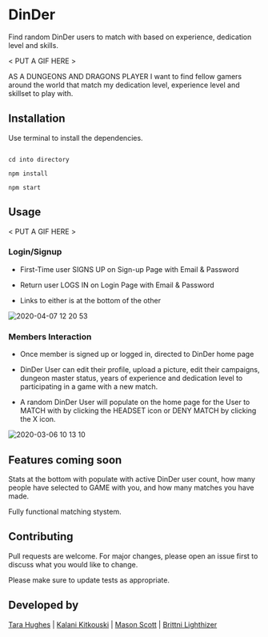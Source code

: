 # DinDer
Find random DinDer users to match with based on experience, dedication level and skills.

< PUT A GIF HERE >

AS A DUNGEONS AND DRAGONS PLAYER I want to find fellow gamers around the world that match my dedication level, experience level and skillset to play with.

## Installation

Use terminal to install the dependencies.

```terminal / VS code

cd into directory

npm install

npm start

```

## Usage

< PUT A GIF HERE >


### Login/Signup
 - First-Time user SIGNS UP on Sign-up Page with Email & Password

 - Return user LOGS IN on Login Page with Email & Password

 - Links to either is at the bottom of the other

![2020-04-07 12 20 53](https://user-images.githubusercontent.com/59029999/78699940-4daafd80-78ca-11ea-92b4-7ce4199ea896.gif)


### Members Interaction
 - Once member is signed up or logged in, directed to DinDer home page

 - DinDer User can edit their profile, upload a picture, edit their campaigns, dungeon master status, years of experience and dedication level to participating in a game with a new match.

 - A random DinDer User will populate on the home page for the User to MATCH with by clicking the HEADSET icon or DENY MATCH by clicking the X icon.

![2020-03-06 10 13 10](https://user-images.githubusercontent.com/46901242/76100931-28f1fc00-5f93-11ea-943d-2181c1c713cb.gif)


## Features coming soon

Stats at the bottom with populate with active DinDer user count, how many people have selected to GAME with you, and how many matches you have made.

Fully functional matching stystem.

## Contributing
Pull requests are welcome. For major changes, please open an issue first to discuss what you would like to change.

Please make sure to update tests as appropriate.

## Developed by
[Tara Hughes](https://github.com/taralovestea) | 
[Kalani Kitkouski](https://github.com/kkitko808) | 
[Mason Scott](https://github.com/mascott75) | 
[Brittni Lighthizer](https://github.com/brittnilighthizer)